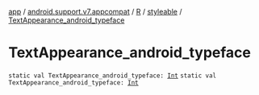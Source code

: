 [app](../../../index.md) / [android.support.v7.appcompat](../../index.md) / [R](../index.md) / [styleable](index.md) / [TextAppearance_android_typeface](./-text-appearance_android_typeface.md)

# TextAppearance_android_typeface

`static val TextAppearance_android_typeface: `[`Int`](https://kotlinlang.org/api/latest/jvm/stdlib/kotlin/-int/index.html)
`static val TextAppearance_android_typeface: `[`Int`](https://kotlinlang.org/api/latest/jvm/stdlib/kotlin/-int/index.html)